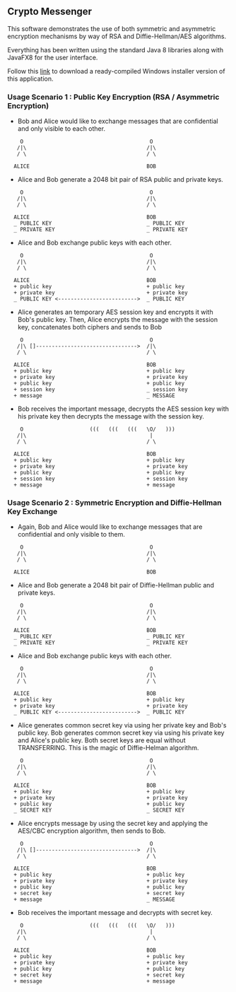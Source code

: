 ## Crypto Messenger
This software demonstrates the use of both symmetric and asymmetric encryption 
mechanisms by way of RSA and Diffie-Hellman/AES algorithms.

Everything has been written using the standard Java 8 libraries along with JavaFX8 for 
the user interface.
	
Follow this [link](https://github.com/martinlt/crypto-messenger/releases/download/v1.1/Crypto.Messenger-1.1.exe) to download a ready-compiled Windows installer version of this application.

### Usage Scenario 1 : Public Key Encryption (RSA / Asymmetric Encryption)
- Bob and Alice would like to exchange messages that are confidential and only
visible to each other.
```
    O                                        O
   /|\                                      /|\
   / \                                      / \

  ALICE                                     BOB
```
- Alice and Bob generate a 2048 bit pair of RSA public and private keys.
```
    O                                        O
   /|\                                      /|\
   / \                                      / \

  ALICE                                     BOB
  _ PUBLIC KEY                              _ PUBLIC KEY
  _ PRIVATE KEY                             _ PRIVATE KEY
```
- Alice and Bob exchange public keys with each other.
```
    O                                        O
   /|\                                      /|\
   / \                                      / \

  ALICE                                     BOB
  + public key                              + public key
  + private key                             + private key
  _ PUBLIC KEY <------------------------->  _ PUBLIC KEY
```
- Alice generates an temporary AES session key and encrypts it with Bob's public key. Then, Alice encrypts the message with the session key, concatenates both ciphers and sends to Bob
```
    O                                        O
   /|\ []-------------------------------->  /|\
   / \                                      / \

  ALICE                                     BOB
  + public key                              + public key
  + private key                             + private key
  + public key                              + public key
  + session key                             _ session key
  + message                                 _ MESSAGE
```
- Bob receives the important message, decrypts the AES session key with his private key then decrypts the message with the session key.
```
    O                     (((   (((   (((   \O/   )))
   /|\                                       |
   / \                                      / \

  ALICE                                     BOB
  + public key                              + public key
  + private key                             + private key
  + public key                              + public key
  + session key                             + session key
  + message                                 + message
```

### Usage Scenario 2 : Symmetric Encryption and Diffie-Hellman Key Exchange
- Again, Bob and Alice would like to exchange messages that are confidential and only
visible to them.
```
    O                                        O
   /|\                                      /|\
   / \                                      / \

  ALICE                                     BOB
```
- Alice and Bob generate a 2048 bit pair of Diffie-Hellman public and private keys.
```
    O                                        O
   /|\                                      /|\
   / \                                      / \

  ALICE                                     BOB
  _ PUBLIC KEY                              _ PUBLIC KEY
  _ PRIVATE KEY                             _ PRIVATE KEY
```
- Alice and Bob exchange public keys with each other.
```
    O                                        O
   /|\                                      /|\
   / \                                      / \

  ALICE                                     BOB
  + public key                              + public key
  + private key                             + private key
  _ PUBLIC KEY <------------------------->  _ PUBLIC KEY
```
- Alice generates common secret key via using her private key and Bob's public key. Bob generates common secret key via using his private key and Alice's public key. Both secret keys are equal without TRANSFERRING. This is the magic of Diffie-Helman algorithm.
```
    O                                        O
   /|\                                      /|\
   / \                                      / \

  ALICE                                     BOB
  + public key                              + public key
  + private key                             + private key
  + public key                              + public key
  _ SECRET KEY                              _ SECRET KEY
```
- Alice encrypts message by using the secret key and applying the AES/CBC encryption algorithm, then sends to Bob.
```
    O                                        O
   /|\ []-------------------------------->  /|\
   / \                                      / \

  ALICE                                     BOB
  + public key                              + public key
  + private key                             + private key
  + public key                              + public key
  + secret key                              + secret key
  + message                                 _ MESSAGE
```
- Bob receives the important message and decrypts with secret key.
```
    O                     (((   (((   (((   \O/   )))
   /|\                                       |
   / \                                      / \

  ALICE                                     BOB
  + public key                              + public key
  + private key                             + private key
  + public key                              + public key
  + secret key                              + secret key
  + message                                 + message
```
